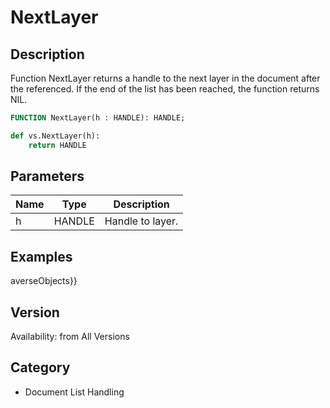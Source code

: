 # NextLayer

## Description
Function NextLayer returns a handle to the next layer in the document after the referenced. If the end of the list has been reached, the function returns NIL.

```pascal
FUNCTION NextLayer(h : HANDLE): HANDLE;
```

```python
def vs.NextLayer(h):
    return HANDLE
```

## Parameters
|Name|Type|Description|
|---|---|---|
|h|HANDLE|Handle to layer.|

## Examples
averseObjects}}

## Version
Availability: from All Versions

## Category
* Document List Handling

